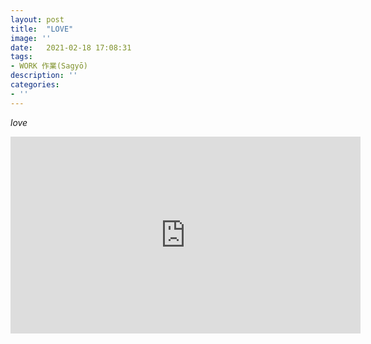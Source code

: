 ```yaml
---
layout: post
title:  "LOVE"
image: ''
date:   2021-02-18 17:08:31
tags:
- WORK 作業(Sagyō)
description: ''
categories:
- ''
---
```


_love_

<div align="center">
<iframe width="560" height="315" src="https://www.youtube.com/embed/wd11sJc376U" frameborder="0" allow="accelerometer; autoplay; clipboard-write; encrypted-media; gyroscope; picture-in-picture" allowfullscreen></iframe>
</div>
